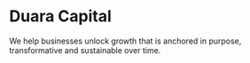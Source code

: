 # Duara Capital

We help businesses unlock growth that is anchored in purpose, transformative and sustainable over time.
